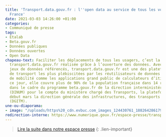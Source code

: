 ```yaml
---
title: 'Transport.data.gouv.fr : l''open data au service de tous les voyageurs de
  France'
date: 2021-03-03 14:26:00 +01:00
categories:
- Communiqué de presse
tags:
- Etalab
- Beta.gouv.fr
- Données publiques
- Données ouvertes
- Open Data
chapeau-text: Faciliter les déplacements de tous les usagers, c’est la promesse de
  transport.data.gouv.fr réalisée grâce à l’ouverture des données. Avec plus de 350
  jeux de données référencés, transport.data.gouv.fr est une des plateformes de données
  de transport les plus plébiscitées par les réutilisateurs de données et acteurs
  de mobilité comme les applications grand public de calculateurs d’itinéraires. A
  ce jour, elle couvre plus de 90% de la population française dans 14 régions. Réalisée
  dans le cadre du programme beta.gouv.fr de la direction interministérielle du numérique
  (DINUM) pour le compte du ministère chargé des Transports, la plateforme rejoint
  début mars la direction générale des infrastructures, des transports et de la mer
  (DGITM).
une-ou-diaporama:
- image: "/uploads/https%20_cdn.evbuc.com_images_124430761_188264286179_1_original.20210128-113006.jpg"
redirection-interne: https://www.numerique.gouv.fr/espace-presse/transport-dot-data-dot-gouv-dot-fr-lopen-date-au-service-de-tous-les-voyageurs-de-france/
---
```


> [Lire la suite dans notre espace presse](/espace-presse/transport-dot-data-dot-gouv-dot-fr-lopen-date-au-service-de-tous-les-voyageurs-de-france/)
{: .lien-important}